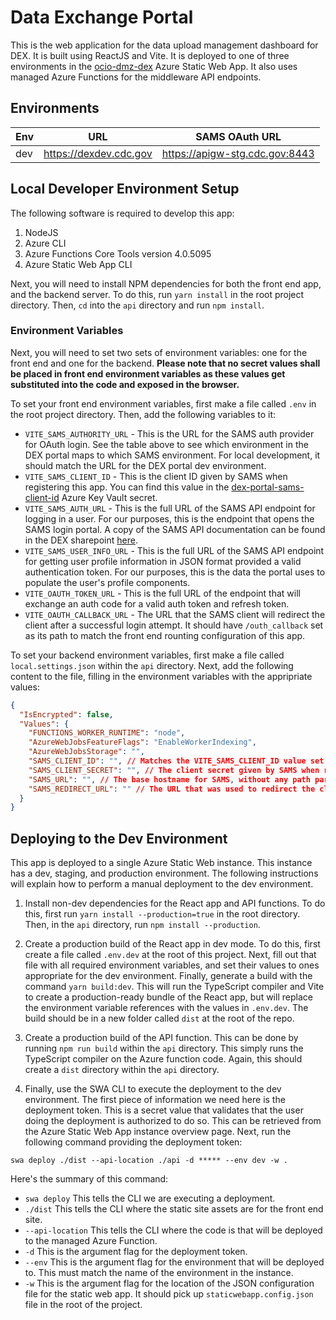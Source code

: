 # Data Exchange Portal

This is the web application for the data upload management dashboard for DEX. It is built using ReactJS and Vite. It is deployed to one of three environments in the [ocio-dmz-dex](https://portal.azure.com/#@cdc.onmicrosoft.com/resource/subscriptions/7d1e3999-6577-4cd5-b296-f518e5c8e677/resourceGroups/OCIO-API-PRD/providers/Microsoft.Web/staticSites/ocio-dmz-dex/staticsite) Azure Static Web App. It also uses managed Azure Functions for the middleware API endpoints.

## Environments

| Env | URL                    | SAMS OAuth URL                 |
| --- | ---------------------- | ------------------------------ |
| dev | https://dexdev.cdc.gov | https://apigw-stg.cdc.gov:8443 |

## Local Developer Environment Setup

The following software is required to develop this app:

1. NodeJS
2. Azure CLI
3. Azure Functions Core Tools version 4.0.5095
4. Azure Static Web App CLI

Next, you will need to install NPM dependencies for both the front end app, and the backend server. To do this, run `yarn install` in the root project directory. Then, `cd` into the `api` directory and run `npm install`.

### Environment Variables

Next, you will need to set two sets of environment variables: one for the front end and one for the backend. **Please note that no secret values shall be placed in front end environment variables as these values get substituted into the code and exposed in the browser.**

To set your front end environment variables, first make a file called `.env` in the root project directory. Then, add the following variables to it:

- `VITE_SAMS_AUTHORITY_URL` - This is the URL for the SAMS auth provider for OAuth login. See the table above to see which environment in the DEX portal maps to which SAMS environment. For local development, it should match the URL for the DEX portal dev environment.
- `VITE_SAMS_CLIENT_ID` - This is the client ID given by SAMS when registering this app. You can find this value in the [dex-portal-sams-client-id](https://portal.azure.com/#@cdc.onmicrosoft.com/asset/Microsoft_Azure_KeyVault/Secret/https://tf-ede-envar-vault.vault.azure.net/secrets/dex-portal-sams-client-id) Azure Key Vault secret.
- `VITE_SAMS_AUTH_URL` - This is the full URL of the SAMS API endpoint for logging in a user. For our purposes, this is the endpoint that opens the SAMS login portal. A copy of the SAMS API documentation can be found in the DEX sharepoint [here](https://cdc.sharepoint.com/:b:/r/teams/CDC-Data-Exchange/Shared%20Documents/Build%20-%20DEX%20Portal/sams_docs.pdf?csf=1&web=1&e=OsHEAY).
- `VITE_SAMS_USER_INFO_URL` - This is the full URL of the SAMS API endpoint for getting user profile information in JSON format provided a valid authentication token. For our purposes, this is the data the portal uses to populate the user's profile components.
- `VITE_OAUTH_TOKEN_URL` - This is the full URL of the endpoint that will exchange an auth code for a valid auth token and refresh token.
- `VITE_OAUTH_CALLBACK_URL` - The URL that the SAMS client will redirect the client after a successful login attempt. It should have `/outh_callback` set as its path to match the front end rounting configuration of this app.

To set your backend environment variables, first make a file called `local.settings.json` within the `api` directory. Next, add the following content to the file, filling in the environment variables with the appripriate values:

```JSON
{
  "IsEncrypted": false,
  "Values": {
    "FUNCTIONS_WORKER_RUNTIME": "node",
    "AzureWebJobsFeatureFlags": "EnableWorkerIndexing",
    "AzureWebJobsStorage": "",
    "SAMS_CLIENT_ID": "", // Matches the VITE_SAMS_CLIENT_ID value set above.
    "SAMS_CLIENT_SECRET": "", // The client secret given by SAMS when registering this app.  Can also be found in the key vault holding the client ID.
    "SAMS_URL": "", // The base hostname for SAMS, without any path parameters.  Again, find this in the table in the Environments section above.
    "SAMS_REDIRECT_URL": "" // The URL that was used to redirect the client after a successful SAMS login for a particular user's login attempt.  It should match the VITE_OAUTH_CALLBACK_URL value set in the front end environment variables.
  }
}
```

## Deploying to the Dev Environment

This app is deployed to a single Azure Static Web instance. This instance has a dev, staging, and production environment. The following instructions will explain how to perform a manual deployment to the dev environment.

1. Install non-dev dependencies for the React app and API functions. To do this, first run `yarn install --production=true` in the root directory. Then, in the `api` directory, run `npm install --production`.

2. Create a production build of the React app in dev mode. To do this, first create a file called `.env.dev` at the root of this project. Next, fill out that file with all required environment variables, and set their values to ones appropriate for the dev environment. Finally, generate a build with the command `yarn build:dev`. This will run the TypeScript compiler and Vite to create a production-ready bundle of the React app, but will replace the environment variable references with the values in `.env.dev`. The build should be in a new folder called `dist` at the root of the repo.

3. Create a production build of the API function. This can be done by running `npm run build` within the `api` directory. This simply runs the TypeScript compiler on the Azure function code. Again, this should create a `dist` directory within the `api` directory.

4. Finally, use the SWA CLI to execute the deployment to the dev environment. The first piece of information we need here is the deployment token. This is a secret value that validates that the user doing the deployment is authorized to do so. This can be retrieved from the Azure Static Web App instance overview page. Next, run the following command providing the deployment token:

`swa deploy ./dist --api-location ./api -d ***** --env dev -w .`

Here's the summary of this command:

- `swa deploy` This tells the CLI we are executing a deployment.
- `./dist` This tells the CLI where the static site assets are for the front end site.
- `--api-location` This tells the CLI where the code is that will be deployed to the managed Azure Function.
- `-d` This is the argument flag for the deployment token.
- `--env` This is the argument flag for the environment that will be deployed to. This must match the name of the environment in the instance.
- `-w` This is the argument flag for the location of the JSON configuration file for the static web app. It should pick up `staticwebapp.config.json` file in the root of the project.
